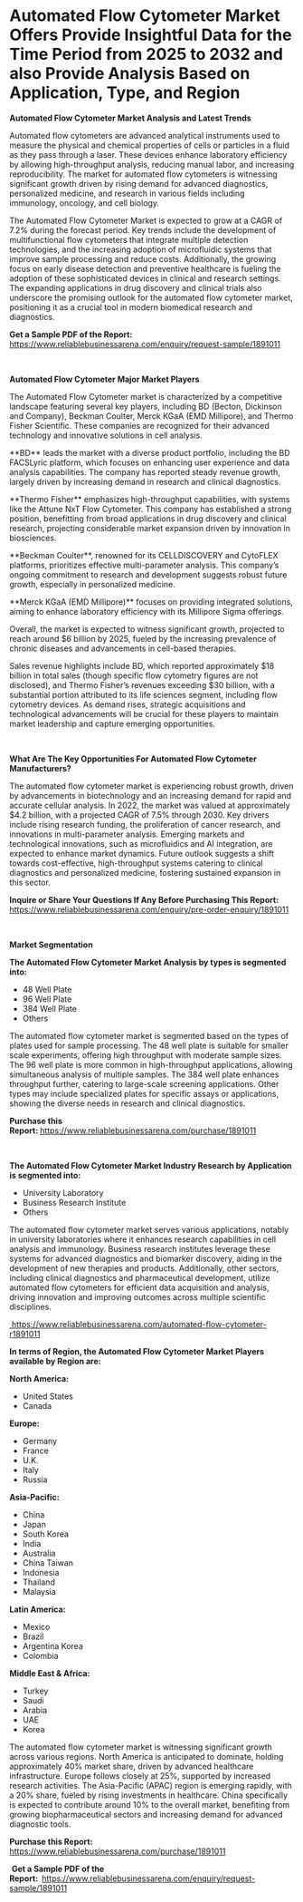 <p><h1>Automated Flow Cytometer Market Offers Provide Insightful Data for the Time Period from 2025 to 2032 and also Provide Analysis Based on Application, Type, and Region</h1></p><p><strong>Automated Flow Cytometer Market Analysis and Latest Trends</strong></p>
<p><p>Automated flow cytometers are advanced analytical instruments used to measure the physical and chemical properties of cells or particles in a fluid as they pass through a laser. These devices enhance laboratory efficiency by allowing high-throughput analysis, reducing manual labor, and increasing reproducibility. The market for automated flow cytometers is witnessing significant growth driven by rising demand for advanced diagnostics, personalized medicine, and research in various fields including immunology, oncology, and cell biology.</p><p>The Automated Flow Cytometer Market is expected to grow at a CAGR of 7.2% during the forecast period. Key trends include the development of multifunctional flow cytometers that integrate multiple detection technologies, and the increasing adoption of microfluidic systems that improve sample processing and reduce costs. Additionally, the growing focus on early disease detection and preventive healthcare is fueling the adoption of these sophisticated devices in clinical and research settings. The expanding applications in drug discovery and clinical trials also underscore the promising outlook for the automated flow cytometer market, positioning it as a crucial tool in modern biomedical research and diagnostics.</p></p>
<p><strong>Get a Sample PDF of the Report:&nbsp;</strong> <a href="https://www.reliablebusinessarena.com/enquiry/request-sample/1891011?utm_campaign=2013&utm_medium=2&utm_source=Github&utm_content=ia&utm_term=12042025&utm_id=automated-flow-cytometer">https://www.reliablebusinessarena.com/enquiry/request-sample/1891011</a></p>
<p>&nbsp;</p>
<p><strong>Automated Flow Cytometer Major Market Players</strong></p>
<p><p>The Automated Flow Cytometer market is characterized by a competitive landscape featuring several key players, including BD (Becton, Dickinson and Company), Beckman Coulter, Merck KGaA (EMD Millipore), and Thermo Fisher Scientific. These companies are recognized for their advanced technology and innovative solutions in cell analysis.</p><p>**BD** leads the market with a diverse product portfolio, including the BD FACSLyric platform, which focuses on enhancing user experience and data analysis capabilities. The company has reported steady revenue growth, largely driven by increasing demand in research and clinical diagnostics. </p><p>**Thermo Fisher** emphasizes high-throughput capabilities, with systems like the Attune NxT Flow Cytometer. This company has established a strong position, benefitting from broad applications in drug discovery and clinical research, projecting considerable market expansion driven by innovation in biosciences.</p><p>**Beckman Coulter**, renowned for its CELLDISCOVERY and CytoFLEX platforms, prioritizes effective multi-parameter analysis. This company’s ongoing commitment to research and development suggests robust future growth, especially in personalized medicine.</p><p>**Merck KGaA (EMD Millipore)** focuses on providing integrated solutions, aiming to enhance laboratory efficiency with its Millipore Sigma offerings.</p><p>Overall, the market is expected to witness significant growth, projected to reach around $6 billion by 2025, fueled by the increasing prevalence of chronic diseases and advancements in cell-based therapies.</p><p>Sales revenue highlights include BD, which reported approximately $18 billion in total sales (though specific flow cytometry figures are not disclosed), and Thermo Fisher’s revenues exceeding $30 billion, with a substantial portion attributed to its life sciences segment, including flow cytometry devices. As demand rises, strategic acquisitions and technological advancements will be crucial for these players to maintain market leadership and capture emerging opportunities.</p></p>
<p>&nbsp;</p>
<p><strong>What Are The Key Opportunities For Automated Flow Cytometer Manufacturers?</strong></p>
<p><p>The automated flow cytometer market is experiencing robust growth, driven by advancements in biotechnology and an increasing demand for rapid and accurate cellular analysis. In 2022, the market was valued at approximately $4.2 billion, with a projected CAGR of 7.5% through 2030. Key drivers include rising research funding, the proliferation of cancer research, and innovations in multi-parameter analysis. Emerging markets and technological innovations, such as microfluidics and AI integration, are expected to enhance market dynamics. Future outlook suggests a shift towards cost-effective, high-throughput systems catering to clinical diagnostics and personalized medicine, fostering sustained expansion in this sector.</p></p>
<p><strong>Inquire or Share Your Questions If Any Before Purchasing This Report:</strong> <a href="https://www.reliablebusinessarena.com/enquiry/pre-order-enquiry/1891011?utm_campaign=2013&utm_medium=2&utm_source=Github&utm_content=ia&utm_term=12042025&utm_id=automated-flow-cytometer">https://www.reliablebusinessarena.com/enquiry/pre-order-enquiry/1891011</a></p>
<p>&nbsp;</p>
<p><strong>Market Segmentation</strong></p>
<p><strong>The Automated Flow Cytometer Market Analysis by types is segmented into:</strong></p>
<p><ul><li>48 Well Plate</li><li>96 Well Plate</li><li>384 Well Plate</li><li>Others</li></ul></p>
<p><p>The automated flow cytometer market is segmented based on the types of plates used for sample processing. The 48 well plate is suitable for smaller scale experiments, offering high throughput with moderate sample sizes. The 96 well plate is more common in high-throughput applications, allowing simultaneous analysis of multiple samples. The 384 well plate enhances throughput further, catering to large-scale screening applications. Other types may include specialized plates for specific assays or applications, showing the diverse needs in research and clinical diagnostics.</p></p>
<p><strong>Purchase this Report:&nbsp;</strong><a href="https://www.reliablebusinessarena.com/purchase/1891011?utm_campaign=2013&utm_medium=2&utm_source=Github&utm_content=ia&utm_term=12042025&utm_id=automated-flow-cytometer">https://www.reliablebusinessarena.com/purchase/1891011</a></p>
<p>&nbsp;</p>
<p><strong>The Automated Flow Cytometer Market Industry Research by Application is segmented into:</strong></p>
<p><ul><li>University Laboratory</li><li>Business Research Institute</li><li>Others</li></ul></p>
<p><p>The automated flow cytometer market serves various applications, notably in university laboratories where it enhances research capabilities in cell analysis and immunology. Business research institutes leverage these systems for advanced diagnostics and biomarker discovery, aiding in the development of new therapies and products. Additionally, other sectors, including clinical diagnostics and pharmaceutical development, utilize automated flow cytometers for efficient data acquisition and analysis, driving innovation and improving outcomes across multiple scientific disciplines.</p></p>
<p><a href="https://www.reliablebusinessarena.com/automated-flow-cytometer-r1891011?utm_campaign=2013&utm_medium=2&utm_source=Github&utm_content=ia&utm_term=12042025&utm_id=automated-flow-cytometer">&nbsp;https://www.reliablebusinessarena.com/automated-flow-cytometer-r1891011</a></p>
<p><strong>In terms of Region, the Automated Flow Cytometer Market Players available by Region are:</strong></p>
<p>
    <p> <strong> North America: </strong>
        <ul>
            <li>United States</li>
            <li>Canada</li>
        </ul>
        </p> 
    <p> <strong> Europe: </strong>
        <ul>
            <li>Germany</li>
            <li>France</li>
            <li>U.K.</li>
            <li>Italy</li>
            <li>Russia</li>
        </ul>
        </p> 
    <p> <strong> Asia-Pacific: </strong>
        <ul>
            <li>China</li>
            <li>Japan</li>
            <li>South Korea</li>
            <li>India</li>
            <li>Australia</li>
            <li>China Taiwan</li>
            <li>Indonesia</li>
            <li>Thailand</li>
            <li>Malaysia</li>
        </ul>
        </p> 
    <p> <strong> Latin America: </strong>
        <ul>
            <li>Mexico</li>
            <li>Brazil</li>
            <li>Argentina Korea</li>
            <li>Colombia</li>
        </ul>
        </p> 
    <p> <strong> Middle East & Africa: </strong>
        <ul>
            <li>Turkey</li>
            <li>Saudi</li>
            <li>Arabia</li>
            <li>UAE</li>
            <li>Korea</li>
        </ul>
    </p>
    </p>
<p><p>The automated flow cytometer market is witnessing significant growth across various regions. North America is anticipated to dominate, holding approximately 40% market share, driven by advanced healthcare infrastructure. Europe follows closely at 25%, supported by increased research activities. The Asia-Pacific (APAC) region is emerging rapidly, with a 20% share, fueled by rising investments in healthcare. China specifically is expected to contribute around 10% to the overall market, benefiting from growing biopharmaceutical sectors and increasing demand for advanced diagnostic tools.</p></p>
<p><strong>Purchase this Report: </strong><a href="https://www.reliablebusinessarena.com/purchase/1891011?utm_campaign=2013&utm_medium=2&utm_source=Github&utm_content=ia&utm_term=12042025&utm_id=automated-flow-cytometer">https://www.reliablebusinessarena.com/purchase/1891011</a></p>
<p>&nbsp;<strong>Get a Sample PDF of the Report:&nbsp;&nbsp;</strong><a href="https://www.reliablebusinessarena.com/enquiry/request-sample/1891011?utm_campaign=2013&utm_medium=2&utm_source=Github&utm_content=ia&utm_term=12042025&utm_id=automated-flow-cytometer">https://www.reliablebusinessarena.com/enquiry/request-sample/1891011</a></p>
<p><strong></strong></p>
<p><p></p><p></p><p></p></p>
